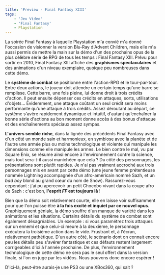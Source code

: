 ```yaml
---
title: 'Preview - Final Fantasy XIII'
tags:
    - 'Jeu Video'
    - 'Final Fantasy'
    - Playstation
---
```


La soirée Final Fantasy à laquelle Playstation m'a convié m'a donné l'occasion
de visionner la version Blu-Ray d'Advent Children, mais elle m'a aussi permis de
mettre la main sur la démo d'un des prochains opus de la plus célèbre série de
RPG de tous les temps&nbsp;: Final Fantasy XIII. Prévu pour sortir en 2010,
Final Fantasy XIII affiche des **graphismes spectaculaires** et des animations
d'un niveau exemplaire, quoique peu nombreuses dans cette démo.

<!-- more -->

Le **système de combat** se positionne entre l'action-RPG et le tour-par-tour.
Entre deux actions, le joueur doit attendre un certain temps qu'une barre se
remplisse. Cette barre, une fois pleine, lui donne droit à trois crédits
d'action. Il peut ensuite dépenser ces crédits en attaques, sorts, utilisations
d'objets… Évidemment, une attaque coûtant un seul crédit sera moins performante
qu'une attaque à trois crédits. Assez déroutant au départ, ce système s'avère
rapidement dynamique et intuitif, d'autant qu’enchaîner la bonne série d'actions
au bon moment donne accès à des bonus d'attaque et des enchaînements spéciaux
assez sympas.

**L'univers semble riche**, dans la lignée des précédents Final Fantasy avec
d'un côté un monde sain et harmonieux, en symbiose avec la planète et de l'autre
une armée plus ou moins technologique et violente qui manipule les dimensions
comme elle manipule les armes. Le bien contre le mal, vu par Square Enix, se
résume ainsi encore à l'environnement contre la science, mais tout sera-t-il
aussi manichéen que cela&nbsp;? Du côté des personnages, les présentations sont
plutôt rapides. Je n'ai pas vraiment accroché aux trois personnages mis en avant
par cette démo (une jeune femme prétentieuse nommée Lightning accompagnée d'un
afro-américain nommé Sazh, et un _bad boy_ blond au grand cœur du nom de Snow).
Rassurez-vous cependant&nbsp;: j'ai pu apercevoir un petit Chocobo vivant dans
la coupe afro de Sazh&nbsp;: c'est bon, **l'esprit _FF_ est toujours là**&nbsp;!

Bien que la démo soit relativement courte, elle en laisse voir suffisamment pour
que l'on puisse être **à la fois excité et inquiet par ce nouvel opus**.
Graphiquement géniale, la démo souffre d'un manque de variété dans les
animations et les situations. Certains détails du système de combat sont
également désagréables. Un exemple&nbsp;: si vous paramétrez trois attaques sur
un ennemi et que celui-ci meure à la deuxième, le personnage exécutera la
troisième action dans le vide. Frustrant et, à l'écran, relativement pathétique.
D'un autre côté, le scénario dont on connait encore peu les détails peu s'avérer
fantastique et ces défauts restent largement corrigeables d'ici à l'année
prochaine. De plus, l'environnement technologique de cette démo ne sera pas le
seul offert dans la version finale, si l'on en juge par les vidéos. Nous pouvons
donc encore espérer&nbsp;!

D'ici-là, peut-être aurais-je une PS3 ou une XBox360, qui sait&nbsp;?
